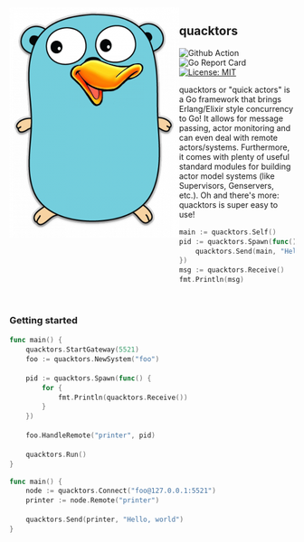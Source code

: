 <img src="assets/quacktor-logo.png" alt="logo" align="left"/>

## quacktors

![Github Action](https://github.com/Azer0s/quacktors/workflows/Go/badge.svg) ![Go Report Card](https://goreportcard.com/badge/github.com/Azer0s/quacktors) [![License: MIT](https://img.shields.io/badge/License-MIT-yellow.svg)](https://github.com/Azer0s/quacktors/blob/master/LICENSE.md)

quacktors or "quick actors" is a Go framework that brings Erlang/Elixir style concurrency to Go! It allows for message passing, actor monitoring and can even deal with remote actors/systems. Furthermore, it comes with plenty of useful standard modules for building actor model systems (like Supervisors, Genservers, etc.). Oh and there's more: quacktors is super easy to use!

```swift
main := quacktors.Self()
pid := quacktors.Spawn(func() {
    quacktors.Send(main, "Hello, quacktors!")
})
msg := quacktors.Receive()
fmt.Println(msg)
```

<br>

### Getting started

```go
func main() {
    quacktors.StartGateway(5521)
    foo := quacktors.NewSystem("foo")

    pid := quacktors.Spawn(func() {
        for {
            fmt.Println(quacktors.Receive())
        }
    })

    foo.HandleRemote("printer", pid)
    
    quacktors.Run()
}
```

```go
func main() {
    node := quacktors.Connect("foo@127.0.0.1:5521")
    printer := node.Remote("printer")

    quacktors.Send(printer, "Hello, world")
}
```
